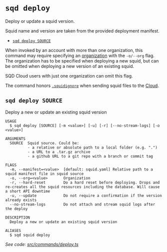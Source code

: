 `sqd deploy`
============

Deploy or update a squid version.

Squid name and version are taken from the provided deployment manifest.

* [`sqd deploy SOURCE`](#sqd-deploy-source)

When invoked by an account with more than one organization, this command may require specifying an [organization](/cloud/resources/organizations) with the `-o/--org` flag. The organization has to be specified when deploying a new squid, but can be omitted when deploying a new version of an existing squid.

SQD Cloud users with just one organization can omit this flag.

The command honors [`.squidignore`](/cloud/reference/squidignore) when sending squid files to the [Cloud](/cloud).

## `sqd deploy SOURCE`

Deploy a new or update an existing squid version

```
USAGE
  $ sqd deploy [SOURCE] [-m <value>] [-u] [-r] [--no-stream-logs] [-o <value>]

ARGUMENTS
  SOURCE  Squid source. Could be:
          - a relative or absolute path to a local folder (e.g. ".")
          - a URL to a .tar.gz archive
          - a github URL to a git repo with a branch or commit tag

FLAGS
  -m, --manifest=<value>  [default: squid.yaml] Relative path to a squid manifest file in squid source
  -o, --org=<value>       Organization
  -r, --hard-reset        Do a hard reset before deploying. Drops and re-creates all the squid resources including the database. Will cause a short API downtime
  -u, --update            Do not require a confirmation if the version already exists
  --no-stream-logs        Do not attach and stream squid logs after the deploy

DESCRIPTION
  Deploy a new or update an existing squid version

ALIASES
  $ sqd squid deploy
```

_See code: [src/commands/deploy.ts](https://github.com/subsquid/squid-cli/tree/master/src/commands/deploy.ts)_
